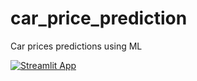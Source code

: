 # car_price_prediction
Car prices predictions using ML

[![Streamlit App](https://static.streamlit.io/badges/streamlit_badge_black_white.svg)](https://car-price-prediciton.streamlit.app)
